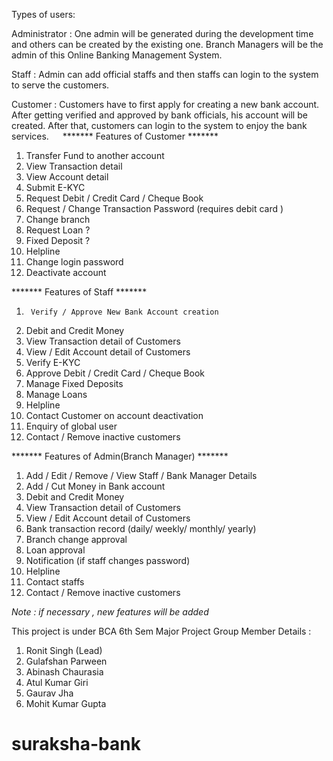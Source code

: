 Types of users:

Administrator	: One admin will be generated during the development time and others can be created by the existing one. Branch Managers will be the admin of this Online Banking Management System.

Staff 	        : Admin can add official staffs and then staffs can login to the system to serve the customers.

Customer 		: Customers have to first apply for creating a new bank account. After getting verified and approved by bank officials, his account will be created. After that, customers can login to the system to enjoy the bank services.
 
******* Features of Customer *******
1.	Transfer Fund to another account
2.	View Transaction detail
3.	View Account detail
4.	Submit E-KYC
5.	Request Debit / Credit Card / Cheque Book
6.	Request / Change Transaction Password (requires debit card )
7.	Change branch 
8.	Request Loan ?
9.	Fixed Deposit ?
10.	Helpline
11.	Change login password
12.	 Deactivate account

******* Features of Staff *******
1.	    Verify / Approve New Bank Account creation
2.	Debit and Credit Money 
3.	View Transaction detail of Customers
4.	View / Edit Account detail of Customers
5.	Verify E-KYC
6.	Approve Debit / Credit Card / Cheque Book
7.	Manage Fixed Deposits
8.	Manage Loans
9.	Helpline
10.	Contact Customer on account deactivation
11.	Enquiry of global user
12.	Contact / Remove inactive customers

******* Features of Admin(Branch Manager) *******
1.	Add / Edit / Remove / View Staff / Bank Manager Details
2.	Add / Cut Money in Bank account
3.	Debit and Credit Money 
4.	View Transaction detail of Customers
5.	View / Edit Account detail of Customers
6.	Bank transaction record (daily/ weekly/ monthly/ yearly)
7.	Branch change approval
8.	Loan approval
9.	Notification (if staff changes password)
10.	Helpline
11.	Contact staffs
12.	Contact / Remove inactive customers

*Note : if necessary , new features will be added*

This project is under BCA 6th Sem Major Project
Group Member Details :
1. Ronit Singh (Lead)
2. Gulafshan Parween
3. Abinash Chaurasia
4. Atul Kumar Giri
5. Gaurav Jha
6. Mohit Kumar Gupta
# suraksha-bank
